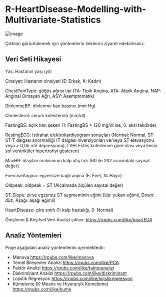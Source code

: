 # R-HeartDisease-Modelling-with-Multivariate-Statistics

![image](https://github.com/ilkedercan/HeartDisease-Modelling-with-Multivariate-Statistics/assets/109766684/6da5a8ef-ed28-4e64-9960-34d45128f37d)

Çıktıları görüntülemek için yöntemlerin linklerini ziyaret edebilirsiniz.

## Veri Seti Hikayesi

Yaş: Hastanın yaşı (yıl)

Cinsiyet: Hastanın cinsiyeti (E: Erkek, K: Kadın)

ChestPainType: göğüs ağrısı tipi (TA: Tipik Angina, ATA: Atipik Angina, NAP: Anginal Olmayan Ağrı, ASY: Asemptomatik)

DinlenmeBP: dinlenme kan basıncı (mm Hg)

Cholesterol: serum kolesterolü (mm/dl)

FastingBS: açlık kan şekeri (1: FastingBS > 120 mg/dl ise, 0: aksi takdirde)

RestingECG: istirahat elektrokardiyogram sonuçları (Normal: Normal, ST: ST-T dalgası anormalliği (T dalgası inversiyonları ve/veya ST elevasyonu veya > 0,05 mV depresyonu), LVH: Estes kriterlerine göre olası veya 
kesin sol ventriküler hipertrofiyi gösteren)

MaxHR: ulaşılan maksimum kalp atış hızı (60 ile 202 arasındaki sayısal değer)

ExerciseAngina: egzersize bağlı anjina (E: Evet, N: Hayır)

Oldpeak: oldpeak = ST (Alçalmada ölçülen sayısal değer)

ST_Slope: zirve egzersiz ST segmentinin eğimi (Up: yukarı eğimli, Down: düz, Aşağı: aşağı eğimli)

HeartDisease: çıktı sınıfı (1: kalp hastalığı, 0: Normal)

Önişleme & Keşifsel Veri Analizi çıktısı: https://rpubs.com/ilke/heartEDA

## Analiz Yöntemleri

Proje aşağıdaki analiz yöntemlerini içermektedir:

- Manova https://rpubs.com/ilke/manova
- Temel Bileşenler Analizi https://rpubs.com/ilke/PCA
- Faktör Analizi https://rpubs.com/ilke/faktoranalizi
- Diskriminant Analizi https://rpubs.com/ilke/diskriminant
- Lojistik Regresyon https://rpubs.com/ilke/lojistikregresyon
- Kümeleme (K-Means ve Hiyerarşik Kümeleme) https://rpubs.com/ilke/kume
